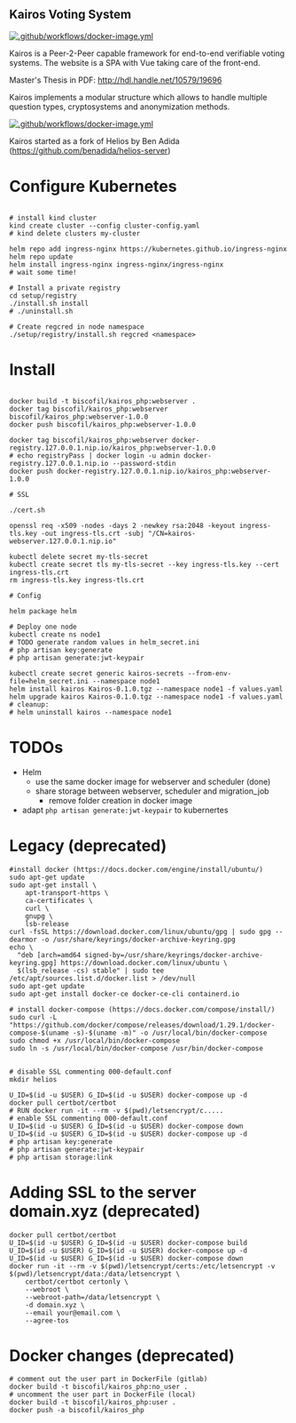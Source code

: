 ## Kairos Voting System

[![.github/workflows/docker-image.yml](https://github.com/biscofil/kairos_php/actions/workflows/docker-image.yml/badge.svg)](https://github.com/biscofil/kairos_php/actions/workflows/docker-image.yml)

Kairos is a Peer-2-Peer capable framework for end-to-end verifiable voting systems. The website is a SPA with Vue taking care of the front-end.

Master's Thesis in PDF: http://hdl.handle.net/10579/19696

Kairos implements a modular structure which allows to handle multiple question types, cryptosystems and anonymization methods.

[![.github/workflows/docker-image.yml](https://i0.wp.com/biscofil.it/wp-content/uploads/2021/08/modular_structure.png)](https://biscofil.it/kairos/)

Kairos started as a fork of Helios by Ben Adida (https://github.com/benadida/helios-server)

# Configure Kubernetes

```shell

# install kind cluster
kind create cluster --config cluster-config.yaml
# kind delete clusters my-cluster

helm repo add ingress-nginx https://kubernetes.github.io/ingress-nginx
helm repo update
helm install ingress-nginx ingress-nginx/ingress-nginx
# wait some time!

# Install a private registry
cd setup/registry
./install.sh install
# ./uninstall.sh

# Create regcred in node namespace
./setup/registry/install.sh regcred <namespace>

```

# Install

```shell

docker build -t biscofil/kairos_php:webserver .
docker tag biscofil/kairos_php:webserver biscofil/kairos_php:webserver-1.0.0
docker push biscofil/kairos_php:webserver-1.0.0

docker tag biscofil/kairos_php:webserver docker-registry.127.0.0.1.nip.io/kairos_php:webserver-1.0.0
# echo registryPass | docker login -u admin docker-registry.127.0.0.1.nip.io --password-stdin
docker push docker-registry.127.0.0.1.nip.io/kairos_php:webserver-1.0.0

# SSL

./cert.sh

openssl req -x509 -nodes -days 2 -newkey rsa:2048 -keyout ingress-tls.key -out ingress-tls.crt -subj "/CN=kairos-webserver.127.0.0.1.nip.io"

kubectl delete secret my-tls-secret 
kubectl create secret tls my-tls-secret --key ingress-tls.key --cert ingress-tls.crt
rm ingress-tls.key ingress-tls.crt

# Config

helm package helm

# Deploy one node
kubectl create ns node1
# TODO generate random values in helm_secret.ini
# php artisan key:generate
# php artisan generate:jwt-keypair

kubectl create secret generic kairos-secrets --from-env-file=helm_secret.ini --namespace node1
helm install kairos Kairos-0.1.0.tgz --namespace node1 -f values.yaml
helm upgrade kairos Kairos-0.1.0.tgz --namespace node1 -f values.yaml
# cleanup:
# helm uninstall kairos --namespace node1
```

# TODOs

- Helm
  - use the same docker image for webserver and scheduler (done)
  - share storage between webserver, scheduler and migration_job
    - remove folder creation in docker image
- adapt `php artisan generate:jwt-keypair` to kubernertes

# Legacy (deprecated)

```shell
#install docker (https://docs.docker.com/engine/install/ubuntu/)
sudo apt-get update
sudo apt-get install \
    apt-transport-https \
    ca-certificates \
    curl \
    gnupg \
    lsb-release
curl -fsSL https://download.docker.com/linux/ubuntu/gpg | sudo gpg --dearmor -o /usr/share/keyrings/docker-archive-keyring.gpg
echo \
  "deb [arch=amd64 signed-by=/usr/share/keyrings/docker-archive-keyring.gpg] https://download.docker.com/linux/ubuntu \
  $(lsb_release -cs) stable" | sudo tee /etc/apt/sources.list.d/docker.list > /dev/null
sudo apt-get update
sudo apt-get install docker-ce docker-ce-cli containerd.io

# install docker-compose (https://docs.docker.com/compose/install/)
sudo curl -L "https://github.com/docker/compose/releases/download/1.29.1/docker-compose-$(uname -s)-$(uname -m)" -o /usr/local/bin/docker-compose
sudo chmod +x /usr/local/bin/docker-compose
sudo ln -s /usr/local/bin/docker-compose /usr/bin/docker-compose


# disable SSL commenting 000-default.conf
mkdir helios

U_ID=$(id -u $USER) G_ID=$(id -u $USER) docker-compose up -d
docker pull certbot/certbot
# RUN docker run -it --rm -v $(pwd)/letsencrypt/c.....
# enable SSL commenting 000-default.conf
U_ID=$(id -u $USER) G_ID=$(id -u $USER) docker-compose down
U_ID=$(id -u $USER) G_ID=$(id -u $USER) docker-compose up -d
# php artisan key:generate
# php artisan generate:jwt-keypair
# php artisan storage:link
```

# Adding SSL to the server domain.xyz (deprecated)

```shell
docker pull certbot/certbot
U_ID=$(id -u $USER) G_ID=$(id -u $USER) docker-compose build
U_ID=$(id -u $USER) G_ID=$(id -u $USER) docker-compose up -d
U_ID=$(id -u $USER) G_ID=$(id -u $USER) docker-compose down
docker run -it --rm -v $(pwd)/letsencrypt/certs:/etc/letsencrypt -v $(pwd)/letsencrypt/data:/data/letsencrypt \
    certbot/certbot certonly \
    --webroot \
    --webroot-path=/data/letsencrypt \
    -d domain.xyz \
    --email your@email.com \
    --agree-tos
```

# Docker changes (deprecated)

```shell
# comment out the user part in DockerFile (gitlab)
docker build -t biscofil/kairos_php:no_user .
# uncomment the user part in DockerFile (local)
docker build -t biscofil/kairos_php:user .
docker push -a biscofil/kairos_php
```

